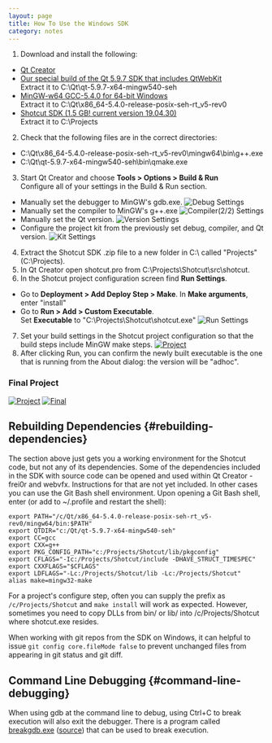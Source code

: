 ```yaml
---
layout: page
title: How To Use the Windows SDK
category: notes
---
```


1. Download and install the following:
  - [Qt Creator](https://www.qt.io/download-open-source/)
  - [Our special build of the Qt 5.9.7 SDK that includes QtWebKit](https://s3.amazonaws.com/misc.meltymedia/shotcut-build/qt-5.9.7-x64-mingw540-seh.txz)    
    Extract it to C:\Qt\qt-5.9.7-x64-mingw540-seh
  - [MinGW-w64 GCC-5.4.0 for 64-bit Windows](https://sourceforge.net/projects/mingw-w64/files/Toolchains%20targetting%20Win64/Personal%20Builds/mingw-builds/5.4.0/threads-posix/seh/x86_64-5.4.0-release-posix-seh-rt_v5-rev0.7z)  
    Extract it to C:\Qt\x86_64-5.4.0-release-posix-seh-rt_v5-rev0
  - [Shotcut SDK (1.5 GB! current version 19.04.30)](http://builds.us.meltytech.s3.amazonaws.com/shotcut/shotcut-win64-sdk-190430.zip)  
    Extract it to C:\Projects

2. Check that the following files are in the correct directories:
  - C:\Qt\x86_64-5.4.0-release-posix-seh-rt_v5-rev0\mingw64\bin\g++.exe
  - C:\Qt\qt-5.9.7-x64-mingw540-seh\bin\qmake.exe

3. Start Qt Creator and choose **Tools &gt; Options &gt; Build &amp; Run**  
Configure all of your settings in the Build & Run section.
  - Manually set the debugger to MinGW's gdb.exe.
  ![Debug Settings](debuggers_build_run.png)
  - Manually set the compiler to MinGW's g++.exe
  ![Compiler(2/2) Settings](compilers_build_run2.png)
  - Manually set the Qt version.
  ![Version Settings](versions_build_run.png)
  - Configure the project kit from the previously set debug, compiler, and Qt version.
  ![Kit Settings](kits_build_run.png)  

4. Extract the Shotcut SDK .zip file to a new folder in C:\ called "Projects" (C:\Projects).
5. In Qt Creator open shotcut.pro from C:\Projects\Shotcut\src\shotcut.
6. In the Shotcut project configuration screen find **Run Settings**.
  - Go to **Deployment &gt; Add Deploy Step &gt; Make**. In **Make arguments**, enter "install"
  - Go to **Run &gt; Add &gt; Custom Executable**.  
    Set **Executable** to "C:\Projects\Shotcut\shotcut.exe"
    ![Run Settings](run_settings.png)

7. Set your build settings in the Shotcut project configuration so that the build steps include MinGW make steps.
    <a href="build_settings.png">
    <img src="build_settings.png" alt="Project"></a>
8. After clicking Run, you can confirm the newly built executable is the one that is running from the About
   dialog: the version will be "adhoc".

### Final Project

<a href="project.png">
<img src="project.png" alt="Project"></a>
<a href="final.png">
<img src="final.png" alt="Final"></a>

Rebuilding Dependencies {#rebuilding-dependencies}
-----------------------

The section above just gets you a working environment for the Shotcut
code, but not any of its dependencies. Some of the dependencies included
in the SDK with source code can be opened and used within Qt Creator -
frei0r and webvfx. Instructions for that are not yet included. In other
cases you can use the Git Bash shell environment. Upon opening a Git
Bash shell, enter (or add to ~/.profile and restart the shell):

    export PATH="/c/Qt/x86_64-5.4.0-release-posix-seh-rt_v5-rev0/mingw64/bin:$PATH"
    export QTDIR="c:/Qt/qt-5.9.7-x64-mingw540-seh"
    export CC=gcc
    export CXX=g++
    export PKG_CONFIG_PATH="c:/Projects/Shotcut/lib/pkgconfig"
    export CFLAGS="-Ic:/Projects/Shotcut/include -DHAVE_STRUCT_TIMESPEC"
    export CXXFLAGS="$CFLAGS"
    export LDFLAGS="-Lc:/Projects/Shotcut/lib -Lc:/Projects/Shotcut"
    alias make=mingw32-make

For a project's configure step, often you can supply the prefix as
`/c/Projects/Shotcut` and `make install` will work as expected. However,
sometimes you need to copy DLLs from bin/ or lib/ into
/c/Projects/Shotcut where shotcut.exe resides.

When working with git repos from the SDK on Windows, it can helpful to
issue `git config core.fileMode false` to prevent unchanged files from
appearing in git status and git diff.

Command Line Debugging {#command-line-debugging}
----------------------

When using gdb at the command line to debug, using Ctrl+C to break
execution will also exit the debugger. There is a program called
[breakgdb.exe](https://s3.amazonaws.com/misc.meltymedia/shotcut-build/breakgdb.exe) ([source](https://s3.amazonaws.com/misc.meltymedia/shotcut-build/debugbreak.c)) that can be used to break
execution.
